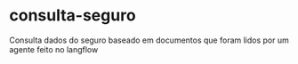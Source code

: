 # consulta-seguro
Consulta dados do seguro baseado em documentos que foram lidos por um agente feito no langflow

